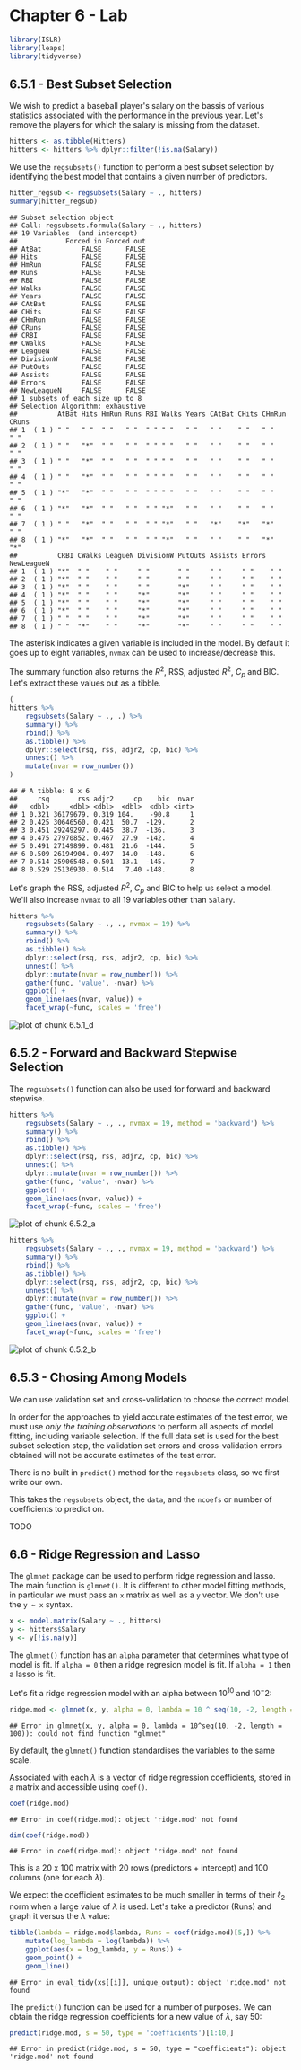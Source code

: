 # Chapter 6 - Lab


```r
library(ISLR)
library(leaps)
library(tidyverse)
```

## 6.5.1 - Best Subset Selection

We wish to predict a baseball player's salary on the bassis of various statistics associated with the performance in the previous year. Let's remove the players for which the salary is missing from the dataset.


```r
hitters <- as.tibble(Hitters)
hitters <- hitters %>% dplyr::filter(!is.na(Salary))
```

We use the `regsubsets()` function to perform a best subset selection by identifying the best model that contains a given number of predictors.


```r
hitter_regsub <- regsubsets(Salary ~ ., hitters)
summary(hitter_regsub)
```

```
## Subset selection object
## Call: regsubsets.formula(Salary ~ ., hitters)
## 19 Variables  (and intercept)
##            Forced in Forced out
## AtBat          FALSE      FALSE
## Hits           FALSE      FALSE
## HmRun          FALSE      FALSE
## Runs           FALSE      FALSE
## RBI            FALSE      FALSE
## Walks          FALSE      FALSE
## Years          FALSE      FALSE
## CAtBat         FALSE      FALSE
## CHits          FALSE      FALSE
## CHmRun         FALSE      FALSE
## CRuns          FALSE      FALSE
## CRBI           FALSE      FALSE
## CWalks         FALSE      FALSE
## LeagueN        FALSE      FALSE
## DivisionW      FALSE      FALSE
## PutOuts        FALSE      FALSE
## Assists        FALSE      FALSE
## Errors         FALSE      FALSE
## NewLeagueN     FALSE      FALSE
## 1 subsets of each size up to 8
## Selection Algorithm: exhaustive
##          AtBat Hits HmRun Runs RBI Walks Years CAtBat CHits CHmRun CRuns
## 1  ( 1 ) " "   " "  " "   " "  " " " "   " "   " "    " "   " "    " "  
## 2  ( 1 ) " "   "*"  " "   " "  " " " "   " "   " "    " "   " "    " "  
## 3  ( 1 ) " "   "*"  " "   " "  " " " "   " "   " "    " "   " "    " "  
## 4  ( 1 ) " "   "*"  " "   " "  " " " "   " "   " "    " "   " "    " "  
## 5  ( 1 ) "*"   "*"  " "   " "  " " " "   " "   " "    " "   " "    " "  
## 6  ( 1 ) "*"   "*"  " "   " "  " " "*"   " "   " "    " "   " "    " "  
## 7  ( 1 ) " "   "*"  " "   " "  " " "*"   " "   "*"    "*"   "*"    " "  
## 8  ( 1 ) "*"   "*"  " "   " "  " " "*"   " "   " "    " "   "*"    "*"  
##          CRBI CWalks LeagueN DivisionW PutOuts Assists Errors NewLeagueN
## 1  ( 1 ) "*"  " "    " "     " "       " "     " "     " "    " "       
## 2  ( 1 ) "*"  " "    " "     " "       " "     " "     " "    " "       
## 3  ( 1 ) "*"  " "    " "     " "       "*"     " "     " "    " "       
## 4  ( 1 ) "*"  " "    " "     "*"       "*"     " "     " "    " "       
## 5  ( 1 ) "*"  " "    " "     "*"       "*"     " "     " "    " "       
## 6  ( 1 ) "*"  " "    " "     "*"       "*"     " "     " "    " "       
## 7  ( 1 ) " "  " "    " "     "*"       "*"     " "     " "    " "       
## 8  ( 1 ) " "  "*"    " "     "*"       "*"     " "     " "    " "
```

The asterisk indicates a given variable is included in the model. By default it goes up to eight variables, `nvmax` can be used to increase/decrease this.

The summary function also returns the $R^2$, RSS, adjusted $R^2$, $C_p$ and BIC. Let's extract these values out as a tibble.


```r
(
hitters %>% 
    regsubsets(Salary ~ ., .) %>% 
    summary() %>% 
    rbind() %>% 
    as.tibble() %>% 
    dplyr::select(rsq, rss, adjr2, cp, bic) %>% 
    unnest() %>%
    mutate(nvar = row_number())
)
```

```
## # A tibble: 8 x 6
##     rsq       rss adjr2     cp    bic  nvar
##   <dbl>     <dbl> <dbl>  <dbl>  <dbl> <int>
## 1 0.321 36179679. 0.319 104.    -90.8     1
## 2 0.425 30646560. 0.421  50.7  -129.      2
## 3 0.451 29249297. 0.445  38.7  -136.      3
## 4 0.475 27970852. 0.467  27.9  -142.      4
## 5 0.491 27149899. 0.481  21.6  -144.      5
## 6 0.509 26194904. 0.497  14.0  -148.      6
## 7 0.514 25906548. 0.501  13.1  -145.      7
## 8 0.529 25136930. 0.514   7.40 -148.      8
```

Let's graph the RSS, adjusted $R^2$, $C_p$ and BIC to help us select a model. We'll also increase `nvmax` to all 19 variables other than `Salary`.


```r
hitters %>% 
    regsubsets(Salary ~ ., ., nvmax = 19) %>% 
    summary() %>% 
    rbind() %>% 
    as.tibble() %>% 
    dplyr::select(rsq, rss, adjr2, cp, bic) %>% 
    unnest() %>% 
    dplyr::mutate(nvar = row_number()) %>% 
    gather(func, 'value', -nvar) %>% 
    ggplot() + 
    geom_line(aes(nvar, value)) + 
    facet_wrap(~func, scales = 'free')
```

![plot of chunk 6.5.1_d](figure/6.5.1_d-1.png)


## 6.5.2 - Forward and Backward Stepwise Selection

The `regsubsets()` function can also be used for forward and backward stepwise.


```r
hitters %>%
    regsubsets(Salary ~ ., ., nvmax = 19, method = 'backward') %>%
    summary() %>%
    rbind() %>%
    as.tibble() %>%
    dplyr::select(rsq, rss, adjr2, cp, bic) %>%
    unnest() %>%
    dplyr::mutate(nvar = row_number()) %>%
    gather(func, 'value', -nvar) %>%
    ggplot() +
    geom_line(aes(nvar, value)) +
    facet_wrap(~func, scales = 'free')
```

![plot of chunk 6.5.2_a](figure/6.5.2_a-1.png)


```r
hitters %>%
    regsubsets(Salary ~ ., ., nvmax = 19, method = 'backward') %>%
    summary() %>%
    rbind() %>%
    as.tibble() %>%
    dplyr::select(rsq, rss, adjr2, cp, bic) %>%
    unnest() %>%
    dplyr::mutate(nvar = row_number()) %>%
    gather(func, 'value', -nvar) %>%
    ggplot() +
    geom_line(aes(nvar, value)) +
    facet_wrap(~func, scales = 'free')
```

![plot of chunk 6.5.2_b](figure/6.5.2_b-1.png)

## 6.5.3 - Chosing Among Models

We can use validation set and cross-validation to choose the correct model.

In order for the approaches to yield accurate estimates of the test error, we must use *only the training observations* to perform all aspects of model fitting, including variable selection. If the full data set is used for the best subset selection step, the validation set errors and cross-validation errors obtained will not be accurate estimates of the test error.

There is no built in `predict()` method for the `regsubsets` class, so we first write our own.

This takes the `regsubsets` object, the `data`, and the `ncoefs` or number of coefficients to predict on. 

TODO 

## 6.6 - Ridge Regression and Lasso

The `glmnet` package can be used to perform ridge regression and lasso. The main function is `glmnet()`. It is different to other model fitting methods, in particular we must pass an `x` matrix as well as a `y` vector. We don't use the `y ~ x` syntax.


```r
x <- model.matrix(Salary ~ ., hitters)
y <- hitters$Salary
y <- y[!is.na(y)]
```

The `glmnet()` function has an `alpha` parameter that determines what type of model is fit. If `alpha = 0` then a ridge regresion model is fit. If `alpha = 1` then a lasso is fit.

Let's fit a ridge regression model with an alpha between $10^10$ and $10^-2$:


```r
ridge.mod <- glmnet(x, y, alpha = 0, lambda = 10 ^ seq(10, -2, length = 100))
```

```
## Error in glmnet(x, y, alpha = 0, lambda = 10^seq(10, -2, length = 100)): could not find function "glmnet"
```

By default, the `glmnet()` function standardises the variables to the same scale.

Associated with each $\lambda$ is a vector of ridge regression coefficients, stored in a matrix and accessible using `coef()`.


```r
coef(ridge.mod)
```

```
## Error in coef(ridge.mod): object 'ridge.mod' not found
```

```r
dim(coef(ridge.mod))
```

```
## Error in coef(ridge.mod): object 'ridge.mod' not found
```

This is a 20 x 100 matrix with 20 rows (predictors + intercept) and 100 columns (one for each $\lambda$).

We expect the coefficient estimates to be much smaller in terms of their $\ell_2$ norm when a large value of $\lambda$ is used. Let's take a predictor (Runs) and graph it versus the $\lambda$ value:


```r
tibble(lambda = ridge.mod$lambda, Runs = coef(ridge.mod)[5,]) %>% 
    mutate(log_lambda = log(lambda)) %>% 
    ggplot(aes(x = log_lambda, y = Runs)) + 
    geom_point() + 
    geom_line()
```

```
## Error in eval_tidy(xs[[i]], unique_output): object 'ridge.mod' not found
```

The `predict()` function can be used for a number of purposes. We can obtain the ridge regression coefficients for a new value of $\lambda$, say 50:

```r
predict(ridge.mod, s = 50, type = 'coefficients')[1:10,]
```

```
## Error in predict(ridge.mod, s = 50, type = "coefficients"): object 'ridge.mod' not found
```



